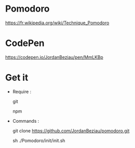# Pomodoro
https://fr.wikipedia.org/wiki/Technique_Pomodoro

# CodePen
https://codepen.io/JordanBeziau/pen/MmLKBp

# Get it
* Require :

    git

    npm

* Commands :

    git clone https://github.com/JordanBeziau/pomodoro.git

    sh ./Pomodoro/init/init.sh
